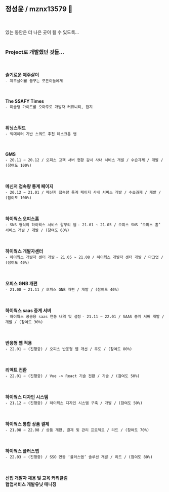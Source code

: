 ## 정성윤 / mznx13579 👋  
<br>

있는 동안은 더 나은 곳이 될 수 있도록...  
<br>
### Project로 개발했던 것들...



<br><br>
**슬기로운 제주살이**<br/>
`- 제주살이를 꿈꾸는 모든이들에게`


<br><br>
**The SSAFY Times**<br/>
`- 미슐랭 가이드를 오마주로 개발자 커뮤니티, 잡지`


<br><br>
**위닝스쿼드**<br/>
`- 빅데이터 기반 스쿼드 추천 데스크톱 앱`


<br><br>
**GMS**<br/>
`- 20.11 ~ 20.12 / 오피스 고객 서버 현황 감시 사내 서비스 개발 / 수습과제 / 개발 / (참여도 100%)`


<br><br>
**메신저 접속량 통계 페이지**<br/>
`- 20.12 ~ 21.01 / 메신저 접속량 통계 페이지 사내 서비스 개발 / 수습과제 / 개발 / (참여도 100%)`


<br><br>
**하이웍스 오피스홈**<br/>
`- SNS 형식의 하이웍스 서비스 갈무리 앱`
`- 21.01 ~ 21.05 / 오피스 SNS ‘오피스 홈’ 서비스 개발 / 개발 / (참여도 60%)`


<br><br>
**하이웍스 개발자센터**<br/>
`- 하이웍스 개발자 센터 개발`
`- 21.05 ~ 21.08 / 하이웍스 개발자 센터 개발 / 마크업 / (참여도 40%)`


<br><br>
**오피스 GNB 개편**<br/>
`- 21.08 ~ 21.11 / 오피스 GNB 개편 / 개발 / (참여도 40%)`


<br><br>
**하이웍스 saas 중계 서버**<br/>
`- 하이웍스 공공용 saas 연동 내역 및 설정`
`- 21.11 ~ 22.01 / SAAS 중계 서버 개발 / 개발 / (참여도 30%)`


<br><br>
**반응형 웹 적용**<br/>
`- 22.01 ~ (진행중) / 오피스 반응형 웹 개선 / 주도 / (참여도 80%)`


<br><br>
**리액트 전환**<br/>
`- 22.01 ~ (진행중) / Vue -> React 기술 전환 / 기술 / (참여도 50%)`


<br><br>
**하이웍스 디자인 시스템**<br/>
`- 21.12 ~ (진행중) / 하이웍스 디자인 시스템 구축 / 개발 / (참여도 50%)`

<br><br>
**하이웍스 통합 상품 결제**<br/>
`- 21.08 ~ 22.08 / 상품 개편, 결제 및 관리 프로젝트 / 리드 / (참여도 70%)`


<br><br>
**하이웍스 플러스앱**<br/>
`- 22.03 ~ (진행중) / SSO 연동 ‘플러스앱’ 솔루션 개발 / 리드 / (참여도 80%)`


<br><br>
**신입 개발자 채용 및 교육 커리큘럼**<br/>
**협업서비스 개발유닛 매니징**
